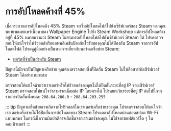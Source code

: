 # การอัปโหลดค้างที่ 45%

เมื่อกระบวนการอัปโหลดถึง 45% Steam จะเริ่มอัปโหลดไฟล์ไปยังเซิร์ฟเวอร์ของ Steam หากคุณพยายามเผยแพร่เนื้อหาของ Wallpaper Engine ไปยัง Steam Workshop แต่การอัปโหลดค้างอยู่ที่ 45% หมายความว่า Steam ไม่สามารถอัปโหลดไฟล์ไปยังเซิร์ฟเวอร์ Steam ได้ โปรดตรวจสอบให้แน่ใจว่าไฟร์วอลล์หรือแอพพลิเคชันป้องกันไวรัสของคุณไม่ได้ป้องกัน Steam จากการอัปโหลดไฟล์ โปรดดูคู่มืออย่างเป็นทางการเกี่ยวกับพอร์ตเครือข่าย Steam:

* [พอร์ตที่จำเป็นสำหรับ Steam](https://support.steampowered.com/kb_article.php?ref=8571-GLVN-8711)

ปัญหานี้มักจะเป็นปัญหาเครือข่าย คุณต้องตรวจสอบสิ่งที่ปิดกั้น Steam ไม่ให้สื่อสารกับเซิร์ฟเวอร์ Steam ได้อย่างเหมาะสม

ตรวจสอบให้แน่ใจด้วยว่าเราเตอร์หรือไฟร์วอลล์ของคุณไม่ได้ปิดกั้นระยะที่อยู่ IP ของเซิร์ฟเวอร์ Steam ตรวจสอบให้แน่ใจว่าสามารถเชื่อมต่อ IP โดยตรงได้ โปรดยกเว้นระยะที่อยู่ IP ต่อไปนี้จากรายการปิดกั้นทั้งหมด: `208.64.200.0` - `208.64.203.255`

::: tip
ปัญหาเครือข่ายอาจเกิดจากไฟร์วอลล์ในเราเตอร์เครือข่ายของคุณ โปรดตรวจสอบให้แน่ใจว่าเราเตอร์เครือข่ายไม่ได้ปิดกั้นการอัปโหลดของ Steam โปรดลองอัปโหลดผ่านฮอตสปอต Wi-Fi แบบพกพา ในกรณีนี้ความผิดปกติอาจเกิดขึ้นจากเราเตอร์ของคุณ ไม่ใช่จากซอฟต์แวร์ใด ๆ ในคอมพิวเตอร์
:::